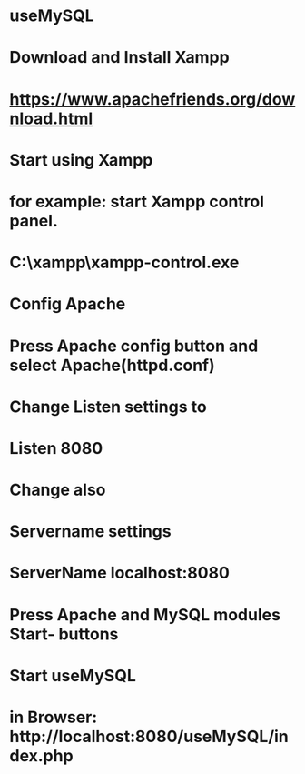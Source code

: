 # useMySQL
#
# Download and Install Xampp
#    https://www.apachefriends.org/download.html
#
# Start using Xampp
#
# for example: start Xampp control panel.
#    C:\xampp\xampp-control.exe
#
# Config Apache 
#     Press Apache config button and select Apache(httpd.conf)
# Change Listen settings to
#     Listen 8080
#
# Change also
# Servername settings
#    ServerName localhost:8080
#
#
# Press Apache and MySQL modules Start- buttons
#
# 
#
# Start useMySQL
#    in Browser:  http://localhost:8080/useMySQL/index.php
